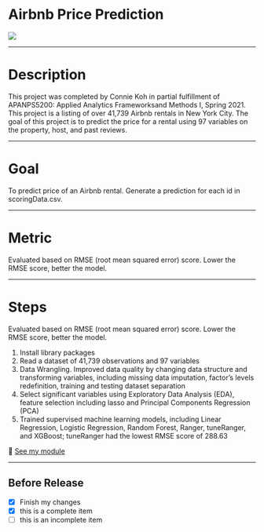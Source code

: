 # Airbnb Price Prediction

![](https://cdn.pixabay.com/photo/2018/05/14/12/18/airbnb-3399753_960_720.jpg)

___
# Description
This project was completed by Connie Koh in partial fulfillment of APANPS5200: Applied Analytics Frameworksand Methods I, Spring 2021. This project is a listing of over 41,739 Airbnb rentals in New York City. The goal of this project is to predict the price for a rental using 97 variables on the property, host, and past reviews.
___
# Goal
To predict price of an Airbnb rental. Generate a prediction for each id in scoringData.csv.
___
# Metric
Evaluated based on RMSE (root mean squared error) score. Lower the RMSE score, better the model.
___
# Steps
Evaluated based on RMSE (root mean squared error) score. Lower the RMSE score, better the model.
1. Install library packages 
2. Read a dataset of 41,739 observations and 97 variables
3. Data Wrangling. Improved data quality by changing data structure and transforming variables, including missing data imputation, factor’s levels redefinition, training and testing dataset separation
4. Select significant variables using Exploratory Data Analysis (EDA), feature selection including lasso and Principal Components Regression (PCA)
5. Trained supervised machine learning models, including Linear Regression, Logistic Regression, Random Forest, Ranger, tuneRanger, and XGBoost; tuneRanger had the lowest RMSE score of 288.63

:file_folder: [See my module](https://github.com/Conniekoh/Airbnb_price_prediction/blob/main/codility/conniekoh_kaggle_comp_submssion_final.v2.r)
___
## Before Release
- [x] Finish my changes
- [x] this is a complete item
- [ ] this is an incomplete item
